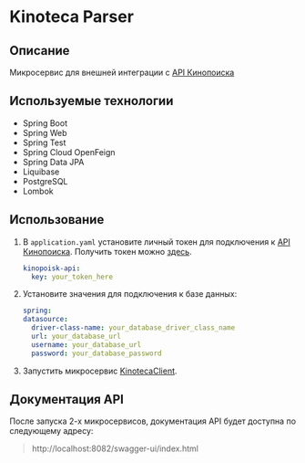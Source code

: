 # Kinoteca Parser

## Описание
Микросервис для внешней интеграции c [API Кинопоиска](https://api.kinopoisk.dev/documentation)
## Используемые технологии
- Spring Boot
- Spring Web
- Spring Test
- Spring Cloud OpenFeign
- Spring Data JPA
- Liquibase
- PostgreSQL
- Lombok

## Использование
1. В `application.yaml` установите личный токен для подключения к [API Кинопоиска](https://api.kinopoisk.dev/documentation). Получить токен можно [здесь](https://t.me/kinopoiskdev_bot).
    ```yaml
    kinopoisk-api:
      key: your_token_here
    ```
2. Установите значения для подключения к базе данных:
    ```yaml
   spring:
    datasource:
      driver-class-name: your_database_driver_class_name
      url: your_database_url
      username: your_database_url
      password: your_database_password
    ```
3. Запустить микросервис [KinotecaClient](https://github.com/navI-minkoff/KinotecaClient).

## Документация API
После запуска 2-х микросервисов, документация API будет доступна по следующему адресу:

> http://localhost:8082/swagger-ui/index.html

